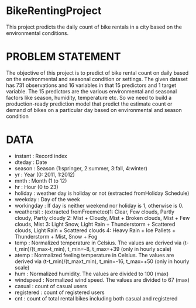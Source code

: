 # BikeRentingProject
This project predicts the daily count of bike rentals in a city based on the environmental conditions.

# PROBLEM STATEMENT
The objective of this project is to predict of bike rental count on daily based on the environmental and seasonal condition or settings. The given dataset has 731 observations and 16 variables in that 15 predictors and 1 target variable. The 15 predictors are the various environmental and seasonal factors like season, humidity, temperature etc. So we need to build a production-ready prediction model that predict the estimate count or demand of bikes on a particular day based on environmental and season condition

# DATA
- instant     : Record index
- dteday      : Date
- season      : Season (1:springer, 2:summer, 3:fall, 4:winter)
- yr          : Year (0: 2011, 1:2012)
- mnth        : Month (1 to 12)
- hr          : Hour (0 to 23)
- holiday     : weather day is holiday or not (extracted fromHoliday Schedule)
- weekday     : Day of the week
- workingday  : If day is neither weekend nor holiday is 1, otherwise is 0.
- weathersit  : (extracted fromFreemeteo)1: Clear, Few clouds, Partly cloudy, Partly cloudy 2: Mist + Cloudy, Mist + Broken clouds, Mist +                    Few clouds, Mist 3: Light Snow, Light Rain + Thunderstorm + Scattered clouds, Light Rain + Scattered clouds 4: Heavy                        Rain + Ice Pallets + Thunderstorm + Mist, Snow + Fog
- temp        : Normalized temperature in Celsius. The values are derived via (t-t_min)/(t_max-t_min), t_min=-8, t_max=+39 (only in hourly                    scale)
- atemp       : Normalized feeling temperature in Celsius. The values are derived via (t-t_min)/(t_maxt_min), t_min=-16, t_max=+50 (only in                   hourly scale)
- hum         : Normalized humidity. The values are divided to 100 (max)
- windspeed   : Normalized wind speed. The values are divided to 67 (max)
- casual      : count of casual users
- registered  : count of registered users
- cnt         : count of total rental bikes including both casual and registered
